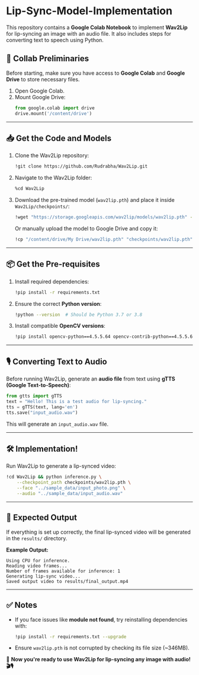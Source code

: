 # Lip-Sync-Model-Implementation

This repository contains a **Google Colab Notebook** to implement **Wav2Lip** for lip-syncing an image with an audio file. It also includes steps for converting text to speech using Python.

## 🚀 **Collab Preliminaries**

Before starting, make sure you have access to **Google Colab** and **Google Drive** to store necessary files.

1. Open Google Colab.
2. Mount Google Drive:
   ```python
   from google.colab import drive
   drive.mount('/content/drive')
   ```

---

## 📥 **Get the Code and Models**

1. Clone the Wav2Lip repository:
   ```bash
   !git clone https://github.com/Rudrabha/Wav2Lip.git
   ```

2. Navigate to the Wav2Lip folder:
   ```bash
   %cd Wav2Lip
   ```

3. Download the pre-trained model (`wav2lip.pth`) and place it inside `Wav2Lip/checkpoints/`:
   ```bash
   !wget "https://storage.googleapis.com/wav2lip/models/wav2lip.pth" -O checkpoints/wav2lip.pth
   ```
   Or manually upload the model to Google Drive and copy it:
   ```bash
   !cp "/content/drive/My Drive/wav2lip.pth" "checkpoints/wav2lip.pth"
   ```

---

## 📦 **Get the Pre-requisites**

1. Install required dependencies:
   ```bash
   !pip install -r requirements.txt
   ```

2. Ensure the correct **Python version**:
   ```bash
   !python --version  # Should be Python 3.7 or 3.8
   ```

3. Install compatible **OpenCV versions**:
   ```bash
   !pip install opencv-python==4.5.5.64 opencv-contrib-python==4.5.5.64
   ```

---

## 🎙 **Converting Text to Audio**

Before running Wav2Lip, generate an **audio file** from text using **gTTS (Google Text-to-Speech)**:

```python
from gtts import gTTS
text = "Hello! This is a test audio for lip-syncing."
tts = gTTS(text, lang='en')
tts.save("input_audio.wav")
```

This will generate an `input_audio.wav` file.

---

## 🛠 **Implementation!**

Run Wav2Lip to generate a lip-synced video:
```bash
!cd Wav2Lip && python inference.py \
    --checkpoint_path checkpoints/wav2lip.pth \
    --face "../sample_data/input_photo.png" \
    --audio "../sample_data/input_audio.wav"
```

---

## 🎯 **Expected Output**

If everything is set up correctly, the final lip-synced video will be generated in the `results/` directory.

**Example Output:**
```
Using CPU for inference.
Reading video frames...
Number of frames available for inference: 1
Generating lip-sync video...
Saved output video to results/final_output.mp4
```

---

## ✅ **Notes**

- If you face issues like **module not found**, try reinstalling dependencies with:
  ```bash
  !pip install -r requirements.txt --upgrade
  ```
- Ensure `wav2lip.pth` is not corrupted by checking its file size (~346MB).

📌 **Now you're ready to use Wav2Lip for lip-syncing any image with audio! 🎬🎙**

